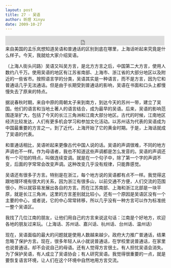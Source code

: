 ```yaml
---
layout: post
title: 27 - 吴语
author: 昕煜 Xinyu
date: 2009-10-27
---
```


<iframe src="https://archive.org/embed/slowchinese_201909/Slow_Chinese_027.mp3" width="500" height="30" frameborder="0" webkitallowfullscreen="true" mozallowfullscreen="true" allowfullscreen></iframe>
来自美国的孟乐岚想知道吴语和普通话的区别到底在哪里，上海话听起来究竟是什么样子。今天，我就给大家介绍吴语。

（上海人街头问路）吴语又叫吴方言，是北方方言之后，中国第二大方言，使用人数约八千万。使用吴语的地区有江苏省南部、上海市、浙江省的大部分地区以及附近的一些省市。按照语言学的分类，吴语其实是一种语言，而不是方言，因为它和普通话几乎无法通话。但是由于长期受到普通话的影响，吴语在书面和口头上都慢慢失去了原来的特点。

据说春秋时期，来自中原的周朝太子来到南方，到达今天的苏州一带，建立了吴国。他们的语言和当地土著人的语言结合，成为最早的吴语。后来，吴语的影响范围逐渐扩大，包括了今天的长江三角洲和江南大部分地区。古代的时候，江南地区经济比较发达，人们有更多机会学习和参加文化活动。以苏州话为代表的吴语成为中国最重要的方言之一。到了近代，上海开始了它的黄金时期。于是，上海话就成了吴语的代表。

和普通话相比，吴语听起来更像古代中国人说的话。吴语的声调很难，不同的地方声调也不一样。作为母语者，我也不知道这些声调都是怎么发音的。吴语的声调还有一个可怕的特点，叫做连续变调。就是在一个句子中，除了第一个字的声调不变，后面的字常常会改变声调。这种改变几乎没有规律，只能靠感觉。

吴语还有很多子方言。特别是在浙江，每个地方说的吴语都有点不一样。我觉得这跟地理环境有很大的关系，因为浙江有很多山，以前交通不方便，人们交流的范围很小，所以就容易发展出各自的方言。而在江苏南部、上海和浙江北部是一块平原，就是长江三角洲，这里的方言差别就比较小。还有一个原因是吴语区没有一个主要的中心，或者说，它的中心常常转移，所以几乎没有一种方言可以作为标准统一整个吴语区。

我找了几位江南的朋友，让他们用自己的方言来说这句话：江南是个好地方，欢迎各地的朋友过来玩。（上海话、苏州话、嘉兴话、杭州话、台州话、温州话）

现在，吴语面临的最大的问题就是使用人数越来越少。政府大力推广普通话，结果忽略了保护方言。现在，很多年轻人从小就说普通话，在学校里说普通话，在家里也说普通话，却不会说自己的母语。还有人觉得方言很土。有人担忧吴语会消失。为了保护吴语，有人成立了吴语协会；有人研究吴语。我觉得很重要的一点，就是要恢复语言环境，让人们在这个环境中自然地用方言交流。

 

